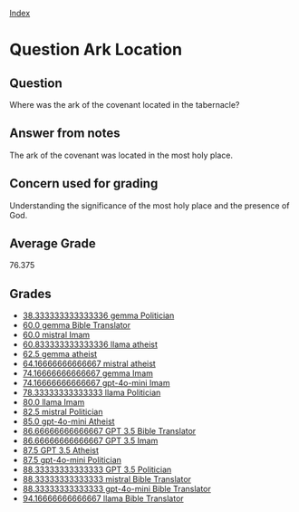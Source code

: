 
[Index](../../index.md)
# Question Ark Location
## Question
Where was the ark of the covenant located in the tabernacle?

## Answer from notes
The ark of the covenant was located in the most holy place.

## Concern used for grading
Understanding the significance of the most holy place and the presence of God.

## Average Grade
76.375

## Grades
 * [38.333333333333336 gemma Politician](../answers/gemma_Politician/Ark_Location.md)
 * [60.0 gemma Bible Translator](../answers/gemma_Bible_Translator/Ark_Location.md)
 * [60.0 mistral Imam](../answers/mistral_Imam/Ark_Location.md)
 * [60.833333333333336 llama atheist](../answers/llama_atheist/Ark_Location.md)
 * [62.5 gemma atheist](../answers/gemma_atheist/Ark_Location.md)
 * [64.16666666666667 mistral atheist](../answers/mistral_atheist/Ark_Location.md)
 * [74.16666666666667 gemma Imam](../answers/gemma_Imam/Ark_Location.md)
 * [74.16666666666667 gpt-4o-mini Imam](../answers/gpt-4o-mini_Imam/Ark_Location.md)
 * [78.33333333333333 llama Politician](../answers/llama_Politician/Ark_Location.md)
 * [80.0 llama Imam](../answers/llama_Imam/Ark_Location.md)
 * [82.5 mistral Politician](../answers/mistral_Politician/Ark_Location.md)
 * [85.0 gpt-4o-mini Atheist](../answers/gpt-4o-mini_Atheist/Ark_Location.md)
 * [86.66666666666667 GPT 3.5 Bible Translator](../answers/GPT_3.5_Bible_Translator/Ark_Location.md)
 * [86.66666666666667 GPT 3.5 Imam](../answers/GPT_3.5_Imam/Ark_Location.md)
 * [87.5 GPT 3.5 Atheist](../answers/GPT_3.5_Atheist/Ark_Location.md)
 * [87.5 gpt-4o-mini Politician](../answers/gpt-4o-mini_Politician/Ark_Location.md)
 * [88.33333333333333 GPT 3.5 Politician](../answers/GPT_3.5_Politician/Ark_Location.md)
 * [88.33333333333333 mistral Bible Translator](../answers/mistral_Bible_Translator/Ark_Location.md)
 * [88.33333333333333 gpt-4o-mini Bible Translator](../answers/gpt-4o-mini_Bible_Translator/Ark_Location.md)
 * [94.16666666666667 llama Bible Translator](../answers/llama_Bible_Translator/Ark_Location.md)
